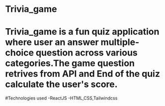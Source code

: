 # Trivia_game
# Trivia_game is a fun quiz application where user an answer multiple-choice question across various categories.The game question retrives from API and End of the quiz calculate the user's score.

#Technologies used
  -ReactJS
  -HTML,CSS,Tailwindcss
